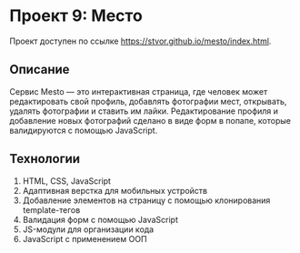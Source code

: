 # Проект 9: Место

Проект доступен по ссылке https://stvor.github.io/mesto/index.html.

## Описание
Сервис Mesto — это интерактивная страница, где человек может редактировать свой профиль, добавлять фотографии мест, открывать, удалять фотографии и ставить им лайки. Редактирование профиля и добавление новых фотографий сделано в виде форм в попапе, которые валидируются с помощью JavaScript.

## Технологии
1. HTML, CSS, JavaScript
2. Адаптивная верстка для мобильных устройств
3. Добавление элементов на страницу с помощью клонирования template-тегов
4. Валидация форм с помощью JavaScript
5. JS-модули для организации кода
6. JavaScript с применением ООП
